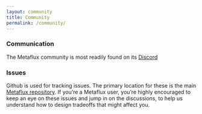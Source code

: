 ```yaml
---
layout: community
title: Community
permalink: /community/
---
```


### Communication
The Metaflux community is most readily found on its [Discord](https://discord.gg/HmuBCRb)

### Issues
Github is used for tracking issues. The primary location for these is the main [Metaflux repository](https://github.com/rebelstackio/docstrap/issues).
If you’re a Metaflux user, you’re highly encouraged to keep an eye on these issues and jump in on the discussions, to help us understand how to design tradeoffs that might affect you.
